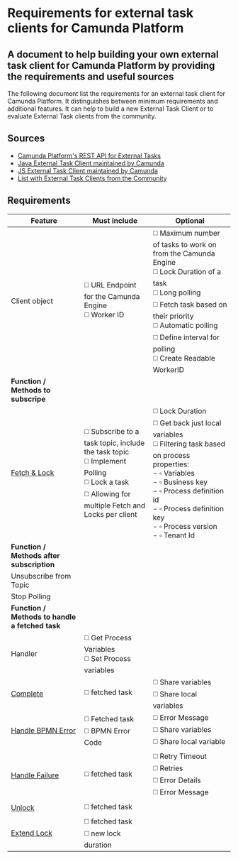 # Requirements for external task clients for Camunda Platform

## A document to help building your own external task client for Camunda Platform by providing the requirements and useful sources

The following document list the requirements for an external task client for Camunda Platform. It distinguishes between minimum requirements and additional features. It can help to build a new External Task Client or to evaluate External Task clients from the community.

## Sources
- [Camunda Platform's REST API for External Tasks](https://docs.camunda.org/manual/latest/reference/rest/external-task/)
- [Java External Task Client maintained by Camunda](https://github.com/camunda/camunda-bpm-platform/tree/master/clients/java)
- [JS External Task Client maintained by Camunda](https://github.com/camunda/camunda-external-task-client-js)
- [List with External Task Clients from the Community](https://github.com/camunda/awesome-camunda-external-clients)

## Requirements

|Feature|Must include|Optional| 
|---|---|---|
|Client object|:white_medium_square: URL Endpoint for the Camunda Engine <br> :white_medium_square: Worker ID | :white_medium_square: Maximum number of tasks to work on from the Camunda Engine <br> :white_medium_square: Lock Duration of a task <br>  :white_medium_square: Long polling <br> :white_medium_square: Fetch task based on their priority <br> :white_medium_square: Automatic polling <br> :white_medium_square: Define interval for polling <br> :white_medium_square: Create Readable WorkerID |
|**Function / Methods to subscripe** |  
|[Fetch & Lock](https://docs.camunda.org/manual/latest/reference/rest/external-task/fetch/)|:white_medium_square: Subscribe to a task topic, include the task topic <br> :white_medium_square: Implement Polling <br> :white_medium_square: Lock a task  <br> :white_medium_square: Allowing for multiple Fetch and Locks per client <br> | :white_medium_square: Lock Duration <br> :white_medium_square: Get back just local variables <br> :white_medium_square: Filtering task based on process properties: <br>  - :white_small_square: Variables <br> - :white_small_square: Business key <br> - :white_small_square: Process definition id <br> - :white_small_square: Process definition key <br> - :white_small_square: Process version <br> - :white_small_square: Tenant Id <br>|
|**Function / Methods after subscription**|
|Unsubscribe from Topic| | |
|Stop Polling| | |
|**Function / Methods to handle a fetched task**|
|Handler| :white_medium_square: Get Process Variables <br> :white_medium_square: Set Process variables | |
|[Complete](https://docs.camunda.org/manual/latest/reference/rest/external-task/post-complete/)| :white_medium_square: fetched task  | :white_medium_square: Share variables <br> :white_medium_square: Share local variables |
|[Handle BPMN Error](https://docs.camunda.org/manual/latest/reference/rest/external-task/post-bpmn-error/)| :white_medium_square: Fetched task <br> :white_medium_square: BPMN Error Code  | :white_medium_square: Error Message <br> :white_medium_square: Share variables <br> :white_medium_square: Share local variable |
|[Handle Failure](https://docs.camunda.org/manual/latest/reference/rest/external-task/post-failure/)| :white_medium_square: fetched task  | :white_medium_square: Retry Timeout <br> :white_medium_square: Retries <br> :white_medium_square: Error Details <br> :white_medium_square: Error Message|
|[Unlock](https://docs.camunda.org/manual/latest/reference/rest/external-task/post-unlock/)| :white_medium_square: fetched task  |  |
|[Extend Lock](https://docs.camunda.org/manual/latest/reference/rest/external-task/post-extend-lock/)| :white_medium_square: fetched task <br> :white_medium_square: new lock duration  |  |


